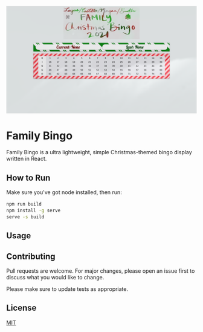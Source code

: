 ![Famiy Bingo Demo](./demo.png?raw=true "Family Bingo Demo")
# Family Bingo

Family Bingo is a ultra lightweight, simple Christmas-themed bingo display written in React.

## How to Run

Make sure you've got node installed, then run:

```bash
npm run build
npm install -g serve
serve -s build
```

## Usage

## Contributing
Pull requests are welcome. For major changes, please open an issue first to discuss what you would like to change.

Please make sure to update tests as appropriate.

## License
[MIT](https://choosealicense.com/licenses/mit/)
